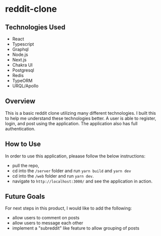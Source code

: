 # reddit-clone

## Technologies Used
* React
* Typescript
* Graphql
* Node.js
* Next.js
* Chakra UI
* Postgresql
* Redis
* TypeORM
* URQL/Apollo

## Overview
This is a basic reddit clone utilizing many different technologies. I built this to help me understand these technologies better. A user is able to register, login, and post using the application. The application also has full authentication.

## How to Use
In order to use this application, pleaase follow the below instructions:
* pull the repo, 
* cd into the `/server` folder and run `yarn build` and `yarn dev` 
* cd into the `/web` folder and run `yarn dev`.
* navigate to `http://localhost:3000/` and see the application in action. 

## Future Goals
For next steps in this product, I would like to add the following:
* allow users to comment on posts
* allow users to message each other
* implement a "subreddit" like feature to allow grouping of posts
